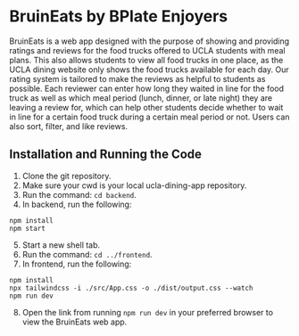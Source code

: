 # BruinEats by BPlate Enjoyers

BruinEats is a web app designed with the purpose of showing and providing ratings
and reviews for the food trucks offered to UCLA students with meal plans. This also
allows students to view all food trucks in one place, as the UCLA dining website
only shows the food trucks available for each day. Our rating system is tailored to
make the reviews as helpful to students as possible. Each reviewer can enter how
long they waited in line for the food truck as well as which meal period (lunch,
dinner, or late night) they are leaving a review for, which can help other students
decide whether to wait in line for a certain food truck during a certain meal period
or not. Users can also sort, filter, and like reviews.

## Installation and Running the Code

1. Clone the git repository.
2. Make sure your cwd is your local ucla-dining-app repository.
3. Run the command: <code>cd backend</code>.
4. In backend, run the following:
```
npm install
npm start
```
5. Start a new shell tab.
6. Run the command: <code>cd ../frontend</code>.
7. In frontend, run the following:
```
npm install
npx tailwindcss -i ./src/App.css -o ./dist/output.css --watch
npm run dev
```
8. Open the link from running <code>npm run dev</code> in your preferred browser
to view the BruinEats web app.
